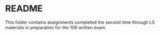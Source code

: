 # README #

This folder contains assignments completed the second time through LS materials in preparation for the 109 written exam.